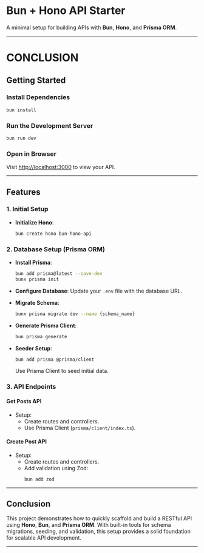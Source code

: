 
# Bun + Hono API Starter

A minimal setup for building APIs with **Bun**, **Hono**, and **Prisma ORM**.

---

# CONCLUSION

## Getting Started

### Install Dependencies
```sh
bun install
```

### Run the Development Server
```sh
bun run dev
```

### Open in Browser
Visit [http://localhost:3000](http://localhost:3000) to view your API.

---

## Features

### 1. Initial Setup
- **Initialize Hono**:
  ```sh
  bun create hono bun-hono-api
  ```

### 2. Database Setup (Prisma ORM)
- **Install Prisma**:
  ```sh
  bun add prisma@latest --save-dev
  bunx prisma init
  ```
- **Configure Database**:
  Update your `.env` file with the database URL.

- **Migrate Schema**:
  ```sh
  bunx prisma migrate dev --name {schema_name}
  ```

- **Generate Prisma Client**:
  ```sh
  bun prisma generate
  ```

- **Seeder Setup**:
  ```sh
  bun add prisma @prisma/client
  ```
  Use Prisma Client to seed initial data.

### 3. API Endpoints

#### **Get Posts API**
- Setup:
  - Create routes and controllers.
  - Use Prisma Client (`prisma/client/index.ts`).

#### **Create Post API**
- Setup:
  - Create routes and controllers.
  - Add validation using Zod:
    ```sh
    bun add zod
    ```

---

## Conclusion
This project demonstrates how to quickly scaffold and build a RESTful API using **Hono**, **Bun**, and **Prisma ORM**. With built-in tools for schema migrations, seeding, and validation, this setup provides a solid foundation for scalable API development.

---
